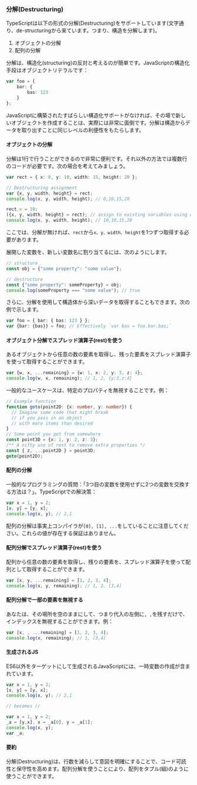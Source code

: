 ### 分解(Destructuring)

TypeScriptは以下の形式の分解(Destructuring)をサポートしています(文字通り、de-structuringから来ています。つまり、構造を分解します)。

1. オブジェクトの分解
1. 配列の分解

分解は、構造化(structuring)の反対と考えるのが簡単です。JavaScriptの構造化手段はオブジェクトリテラルです：

```ts
var foo = {
    bar: {
        bas: 123
    }
};
```
JavaScriptに構築されたすばらしい構造化サポートがなければ、その場で新しいオブジェクトを作成することは、実際には非常に面倒です。分解は構造からデータを取り出すことに同じレベルの利便性をもたらします。

#### オブジェクトの分解
分解は1行で行うことができるので非常に便利です。それ以外の方法では複数行のコードが必要です。次の場合を考えてみましょう。

```ts
var rect = { x: 0, y: 10, width: 15, height: 20 };

// Destructuring assignment
var {x, y, width, height} = rect;
console.log(x, y, width, height); // 0,10,15,20

rect.x = 10;
({x, y, width, height} = rect); // assign to existing variables using outer parentheses
console.log(x, y, width, height); // 10,10,15,20
```
ここでは、分解が無ければ、`rect`から`x、y、width、height`を1つずつ取得する必要があります。

展開した変数を、新しい変数名に割り当てるには、次のようにします。

```ts
// structure
const obj = {"some property": "some value"};

// destructure
const {"some property": someProperty} = obj;
console.log(someProperty === "some value"); // true
```

さらに、分解を使用して構造体から深いデータを取得することもできます。次の例で示します。

```ts
var foo = { bar: { bas: 123 } };
var {bar: {bas}} = foo; // Effectively `var bas = foo.bar.bas;`
```

#### オブジェクト分解でスプレッド演算子(rest)を使う
あるオブジェクトから任意の数の要素を取得し、残った要素をスプレッド演算子を使って取得することができます。

```ts
var {w, x, ...remaining} = {w: 1, x: 2, y: 3, z: 4};
console.log(w, x, remaining); // 1, 2, {y:3,z:4}
```
一般的なユースケースは、特定のプロパティを無視することです。例：
```ts
// Example function
function goto(point2D: {x: number, y: number}) {
  // Imagine some code that might break
  // if you pass in an object
  // with more items than desired
}
// Some point you get from somewhere
const point3D = {x: 1, y: 2, z: 3};
/** A nifty use of rest to remove extra properties */
const { z, ...point2D } = point3D;
goto(point2D);
```

#### 配列の分解
一般的なプログラミングの質問：「3つ目の変数を使用せずに2つの変数を交換する方法は？」。TypeScriptでの解決策：

```ts
var x = 1, y = 2;
[x, y] = [y, x];
console.log(x, y); // 2,1
```
配列の分解は事実上コンパイラが`[0], [1], ...`をしていることに注意してください。これらの値が存在する保証はありません。

#### 配列分解でスプレッド演算子(rest)を使う
配列から任意の数の要素を取得し、残りの要素を、スプレッド演算子を使って配列として取得することができます。

```ts
var [x, y, ...remaining] = [1, 2, 3, 4];
console.log(x, y, remaining); // 1, 2, [3,4]
```

#### 配列分解で一部の要素を無視する
あなたは、その場所を空のままにして、つまり代入の左側に`, ,`を残すだけで、インデックスを無視することができます。例：
```ts
var [x, , ...remaining] = [1, 2, 3, 4];
console.log(x, remaining); // 1, [3,4]
```

#### 生成されるJS
ES6以外をターゲットにして生成されるJavaScriptには、一時変数の作成が含まれています。

```ts
var x = 1, y = 2;
[x, y] = [y, x];
console.log(x, y); // 2,1

// becomes //

var x = 1, y = 2;
_a = [y,x], x = _a[0], y = _a[1];
console.log(x, y);
var _a;
```

#### 要約
分解(Destructuring)は、行数を減らして意図を明確にすることで、コード可読性と保守性を高めます。配列分解を使うことにより、配列をタプル(組)のように使うことができます。
